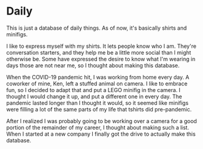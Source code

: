 # Daily
This is just a database of daily things. As of now, it's basically shirts and minifigs.

I like to express myself with my shirts. It lets people know who I am. They're conversation starters, and they help me be a little more social than I might otherwise be. Some have expressed the desire to know what I'm wearing in days those are not near me, so I thought about making this database.

When the COVID-19 pandemic hit, I was working from home every day. A coworker of mine, Ken, left a stuffed animal on camera. I like to embrace fun, so I decided to adapt that and put a LEGO minifig in the camera. I thought I would change it up, and put a different one in every day. The pandemic lasted longer than I thought it would, so it seemed like minifigs were filling a lot of the same parts of my life that tshirts did pre-pandemic.

After I realized I was probably going to be working over a camera for a good portion of the remainder of my career, I thought about making such a list. When I started at a new company I finally got the drive to actually make this database.

